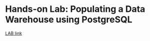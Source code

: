 # Hands-on Lab: Populating a Data Warehouse using PostgreSQL

[LAB link](https://author-ide.skills.network/render?token=eyJhbGciOiJIUzI1NiIsInR5cCI6IkpXVCJ9.eyJtZF9pbnN0cnVjdGlvbnNfdXJsIjoiaHR0cHM6Ly9jZi1jb3Vyc2VzLWRhdGEuczMudXMuY2xvdWQtb2JqZWN0LXN0b3JhZ2UuYXBwZG9tYWluLmNsb3VkL0lCTS1EQjAyNjBFTi1Ta2lsbHNOZXR3b3JrL2xhYnMvQklXb3JrYXJvdW5kRmlsZXMvd2VlazIvUG9wdWxhdGluZ19kYXRhd2FyZWhvdXNlX3dpdGhfcG9zdGdyZXMubWQiLCJ0b29sX3R5cGUiOiJ0aGVpYSIsImFkbWluIjpmYWxzZSwiaWF0IjoxNjY4NTg1MTY5fQ.S15tPm9DFexhJp-3xiQsG8MHOAsJkVmaOTjhIwgdmbE)